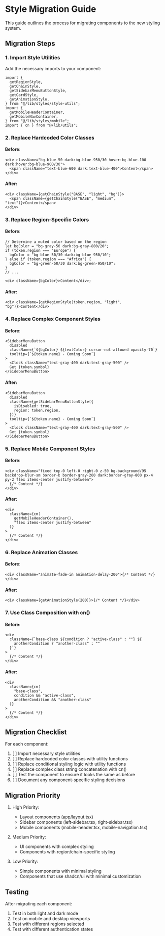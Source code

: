 # Style Migration Guide

This guide outlines the process for migrating components to the new styling system.

## Migration Steps

### 1. Import Style Utilities

Add the necessary imports to your component:

```tsx
import {
  getRegionStyle,
  getChainStyle,
  getSidebarMenuButtonStyle,
  getCardStyle,
  getAnimationStyle,
} from "@/lib/styles/style-utils";
import {
  getMobileHeaderContainer,
  getMobileNavContainer,
} from "@/lib/styles/mobile";
import { cn } from "@/lib/utils";
```

### 2. Replace Hardcoded Color Classes

#### Before:

```tsx
<div className="bg-blue-50 dark:bg-blue-950/30 hover:bg-blue-100 dark:hover:bg-blue-900/30">
  <span className="text-blue-600 dark:text-blue-400">Content</span>
</div>
```

#### After:

```tsx
<div className={getChainStyle("BASE", "light", "bg")}>
  <span className={getChainStyle("BASE", "medium", "text")}>Content</span>
</div>
```

### 3. Replace Region-Specific Colors

#### Before:

```tsx
// Determine a muted color based on the region
let bgColor = "bg-gray-50 dark:bg-gray-800/20";
if (token.region === "Europe") {
  bgColor = "bg-blue-50/30 dark:bg-blue-950/10";
} else if (token.region === "Africa") {
  bgColor = "bg-green-50/30 dark:bg-green-950/10";
}
// ...

<div className={bgColor}>Content</div>;
```

#### After:

```tsx
<div className={getRegionStyle(token.region, "light", "bg")}>Content</div>
```

### 4. Replace Complex Component Styles

#### Before:

```tsx
<SidebarMenuButton
  disabled
  className={`${bgColor} ${textColor} cursor-not-allowed opacity-70`}
  tooltip={`${token.name} - Coming Soon`}
>
  <Clock className="text-gray-400 dark:text-gray-500" />
  Get {token.symbol}
</SidebarMenuButton>
```

#### After:

```tsx
<SidebarMenuButton
  disabled
  className={getSidebarMenuButtonStyle({
    isDisabled: true,
    region: token.region,
  })}
  tooltip={`${token.name} - Coming Soon`}
>
  <Clock className="text-gray-400 dark:text-gray-500" />
  Get {token.symbol}
</SidebarMenuButton>
```

### 5. Replace Mobile Component Styles

#### Before:

```tsx
<div className="fixed top-0 left-0 right-0 z-50 bg-background/95 backdrop-blur-sm border-b border-gray-200 dark:border-gray-800 px-4 py-2 flex items-center justify-between">
  {/* Content */}
</div>
```

#### After:

```tsx
<div
  className={cn(
    getMobileHeaderContainer(),
    "flex items-center justify-between"
  )}
>
  {/* Content */}
</div>
```

### 6. Replace Animation Classes

#### Before:

```tsx
<div className="animate-fade-in animation-delay-200">{/* Content */}</div>
```

#### After:

```tsx
<div className={getAnimationStyle(200)}>{/* Content */}</div>
```

### 7. Use Class Composition with cn()

#### Before:

```tsx
<div
  className={`base-class ${condition ? "active-class" : ""} ${
    anotherCondition ? "another-class" : ""
  }`}
>
  {/* Content */}
</div>
```

#### After:

```tsx
<div
  className={cn(
    "base-class",
    condition && "active-class",
    anotherCondition && "another-class"
  )}
>
  {/* Content */}
</div>
```

## Migration Checklist

For each component:

1. [ ] Import necessary style utilities
2. [ ] Replace hardcoded color classes with utility functions
3. [ ] Replace conditional styling logic with utility functions
4. [ ] Replace complex class string concatenation with cn()
5. [ ] Test the component to ensure it looks the same as before
6. [ ] Document any component-specific styling decisions

## Migration Priority

1. High Priority:

   - Layout components (app/layout.tsx)
   - Sidebar components (left-sidebar.tsx, right-sidebar.tsx)
   - Mobile components (mobile-header.tsx, mobile-navigation.tsx)

2. Medium Priority:

   - UI components with complex styling
   - Components with region/chain-specific styling

3. Low Priority:
   - Simple components with minimal styling
   - Components that use shadcn/ui with minimal customization

## Testing

After migrating each component:

1. Test in both light and dark mode
2. Test on mobile and desktop viewports
3. Test with different regions selected
4. Test with different authentication states

